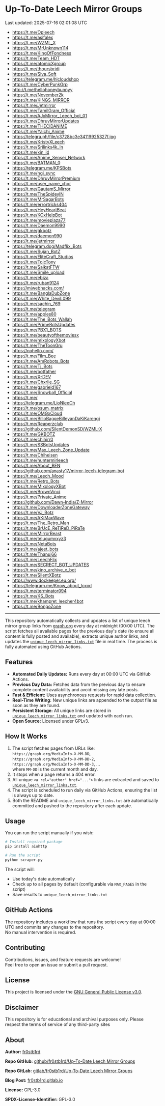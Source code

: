 # Up-To-Date Leech Mirror Groups

Last updated: 2025-07-16 02:01:08 UTC

- https://t.me/Opleech
- https://t.me/asifalex
- https://t.me/WZML_X
- https://t.me/MrUnknown114
- https://t.me/KingOfFondness
- https://t.me/Team_HDT
- https://t.me/atomicXgroup
- https://t.me/thoursbridi
- https://t.me/Siva_Soft
- https://telegram.me/hlcloudshop
- https://t.me/CyberPunkGrp
- http://t.me/hellohoneybunnyy
- https://t.me/November2k
- https://t.me/KINGS_MIRROR
- https://t.me/Jetmirror
- https://t.me/TamilGram_Official
- https://t.me/AJxMirror_Leech_bot_01
- https://t.me/DhruvMirrorUpdates
- https://t.me/THECIDANIME
- https://t.me/Yaichi_Anime
- https://telegra.ph/file/c3728bc3e34119925327f.jpg
- https://t.me/KristyXLeech
- https://t.me/Srilinks4k_In
- https://t.me/xin_id
- https://t.me/Anime_Sensei_Network
- https://t.me/BATMAN_0
- https://telegram.me/KPSBots
- https://t.me/ngi_sync
- https://t.me/DhruvMirrorPremium
- https://t.me/user_name_chor
- https://t.me/GautamS_Mirror
- https://t.me/TheSpideyIN
- https://t.me/MrSagarBots
- https://t.me/errortricks404
- https://t.me/HeyHeartBeat
- https://t.me/KCxHelpBot
- https://t.me/movieplaza77
- https://t.me/Daemon9990
- https://t.me/gkbotz
- https://t.me/daemon990
- https://t.me/jetmirror
- https://telegram.dog/Madflix_Bots
- https://t.me/Sujan_BotZ
- https://t.me/EliteCraft_Studios
- https://t.me/ToicTony
- https://t.me/SaikatFTW
- https://t.me/Smile_upload
- https://t.me/ebiza
- https://t.me/ruban9124
- https://mjwebhacks.com/
- https://t.me/BanglaDubZone
- https://t.me/White_DeviL099
- https://t.me/sachin_769
- https://t.me/telegram
- https://t.me/apples80
- https://t.me/The_Bots_Wallah
- https://t.me/PrimeBotsUpdates
- https://t.me/PBX1_BOTS
- https://t.me/beautyofthemoviesx
- https://t.me/mixologyXbot
- https://t.me/TheToonGru
- https://nohello.com/
- https://t.me/Film_Bee
- https://t.me/AmRobots_Bots
- https://t.me/Tj_Bots
- https://t.me/botfather
- https://t.me/X-DEV
- https://t.me/Chxrlie_SG
- https://t.me/gabrield167
- https://t.me/Snowball_Official
- https://t.me/
- https://telegram.me/LioNleeCh
- https://t.me/osum_matrix
- https://t.me/OMGxCloud
- https://t.me/BilloBaggeBilleyanDaKiKarengi
- https://t.me/Reaperzclub
- https://github.com/SilentDemonSD/WZML-X
- https://t.me/GKBOTZ
- https://t.me/chihirr0
- https://t.me/SSBotsUpdates
- https://t.me/Max_Leech_Zone_Update
- https://t.me/Chiheisen
- https://t.me/huntermirleech
- https://t.me/About_BEN
- https://github.com/anasty17/mirror-leech-telegram-bot
- https://t.me/Leech_Mood
- https://t.me/Retro_Bots
- https://t.me/MixologyXBot
- https://t.me/BrownVinci
- https://t.me/Private_Anime
- https://github.com/Dawn-India/Z-Mirror
- https://t.me/DownloaderZoneGateway
- https://t.me/VJ_Botz
- https://t.me/AKiMaxWave
- https://t.me/The_Retro_Man
- https://t.me/BrUcE_ReTiReD_PiRaTe
- https://t.me/MirrorBeast
- https://t.me/telugumvxyz3
- https://t.me/NetaBots
- https://t.me/ajeet_bots
- https://t.me/Thanuj66
- https://t.me/LeechFlix
- https://t.me/SECRECT_BOT_UPDATES
- https://t.me/kino_archive_x_bot
- https://t.me/SilentXBotz
- https://www.dockeeper.eu.org/
- https://telegram.me/Know_about_loxxd
- https://t.me/terminator094
- https://t.me/KS_Bots
- https://t.me/khampret_leecher4bot
- https://t.me/BongoZone

---

This repository automatically collects and updates a list of unique leech mirror group links from [graph.org](https://graph.org) every day at midnight (00:00 UTC). The script fetches all available pages for the previous day's date (to ensure all content is fully posted and available), extracts unique author links, and updates the [`unique_leech_mirror_links.txt`](unique_leech_mirror_links.txt) file in real time. The process is fully automated using GitHub Actions.

## Features

- **Automated Daily Updates:** Runs every day at 00:00 UTC via GitHub Actions.
- **Previous Day Data:** Fetches data from the previous day to ensure complete content availability and avoid missing any late posts.
- **Fast & Efficient:** Uses asynchronous requests for rapid data collection.
- **Real-Time Writing:** New unique links are appended to the output file as soon as they are found.
- **Persistent Storage:** All unique links are stored in [`unique_leech_mirror_links.txt`](unique_leech_mirror_links.txt) and updated with each run.
- **Open Source:** Licensed under GPLv3.

## How It Works

1. The script fetches pages from URLs like:  
   `https://graph.org/MediaInfo-X-MM-DD`,  
   `https://graph.org/MediaInfo-X-MM-DD-2`,  
   `https://graph.org/MediaInfo-X-MM-DD-3`, ...  
   where `MM-DD` is the current month and day.
2. It stops when a page returns a 404 error.
3. All unique `<a rel="author" href="...">` links are extracted and saved to [`unique_leech_mirror_links.txt`](unique_leech_mirror_links.txt).
4. The script is scheduled to run daily via GitHub Actions, ensuring the list is always up to date.
5. Both the README and `unique_leech_mirror_links.txt` are automatically committed and pushed to the repository after each update.

## Usage

You can run the script manually if you wish:

```bash
# Install required package
pip install aiohttp

# Run the script
python scraper.py
```

The script will:
- Use today's date automatically
- Check up to all pages by default (configurable via `MAX_PAGES` in the script)
- Save results to `unique_leech_mirror_links.txt`

## GitHub Actions

The repository includes a workflow that runs the script every day at 00:00 UTC and commits any changes to the repository.  
No manual intervention is required.

## Contributing

Contributions, issues, and feature requests are welcome!  
Feel free to open an issue or submit a pull request.

## License

This project is licensed under the [GNU General Public License v3.0](LICENSE).

## Disclaimer
This repository is for educational and archival purposes only. Please respect the terms of service of any third-party sites

## About

**Author:** [fr0stb1rd](https://fr0stb1rd.gitlab.io/) 

**Repo GitHub:** [github/fr0stb1rd/Up-To-Date Leech Mirror Groups](https://github.com/b1rdfr0st/Up-To-Date-Leech-Mirror-Groups)

**Repo GitLab:** [gitlab/fr0stb1rd/Up-To-Date Leech Mirror Groups](https://gitlab.com/fr0stb1rd/up-to-date-leech-mirror-groups)

**Blog Post:**  [fr0stb1rd.gitlab.io](https://fr0stb1rd.gitlab.io/posts/up-to-date-leech-mirror-groups-automatic-telegram-group-link-collector/)

**License:** GPL-3.0

**SPDX-License-Identifier:** GPL-3.0
